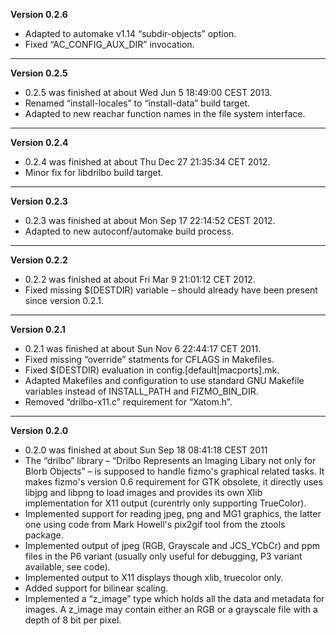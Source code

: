 


   **Version 0.2.6**

 - Adapted to automake v1.14 “subdir-objects” option.
 - Fixed “AC_CONFIG_AUX_DIR” invocation.

---


   **Version 0.2.5**

 - 0.2.5 was finished at about Wed Jun 5 18:49:00 CEST 2013.
 - Renamed “install-locales” to “install-data” build target.
 - Adapted to new reachar function names in the file system interface.

---


   **Version 0.2.4**

 - 0.2.4 was finished at about Thu Dec 27 21:35:34 CET 2012.
 - Minor fix for libdrilbo build target.

---


   **Version 0.2.3**

 - 0.2.3 was finished at about Mon Sep 17 22:14:52 CEST 2012.
 - Adapted to new autoconf/automake build process.

---


   **Version 0.2.2**

 - 0.2.2 was finished at about Fri Mar 9 21:01:12 CET 2012.
 - Fixed missing $(DESTDIR) variable – should already have been present since version 0.2.1.

---


   **Version 0.2.1**

 - 0.2.1 was finished at about Sun Nov 6 22:44:17 CET 2011.
 - Fixed missing “override” statments for CFLAGS in Makefiles.
 - Fixed $(DESTDIR) evaluation in config.[default|macports].mk.
 - Adapted Makefiles and configuration to use standard GNU Makefile variables instead of INSTALL_PATH and FIZMO_BIN_DIR.
 - Removed “drilbo-x11.c” requirement for “Xatom.h”.

---


   **Version 0.2.0**

 - 0.2.0 was finished at about Sun Sep 18 08:41:18 CEST 2011
 - The “drilbo” library – “Drilbo Represents an Imaging Libary not only for Blorb Objects” – is supposed to handle fizmo's graphical related tasks. It makes fizmo's version 0.6 requirement for GTK obsolete, it directly uses libjpg and libpng to load images and provides its own Xlib implementation for X11 output (curentrly only supporting TrueColor).
 - Implemented support for reading jpeg, png and MG1 graphics, the latter one using code from Mark Howell's pix2gif tool from the ztools package.
 - Implemented output of jpeg (RGB, Grayscale and JCS_YCbCr) and ppm files in the P6 variant (usually only useful for debugging, P3 variant available, see code).
 - Implemented output to X11 displays though xlib, truecolor only.
 - Added support for bilinear scaling.
 - Implemented a “z_image” type which holds all the data and metadata for images. A z_image may contain either an RGB or a grayscale file with a depth of 8 bit per pixel.


